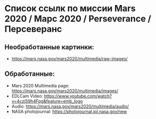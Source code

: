 # Список ссылк по миссии Mars 2020 / Марс 2020 / Perseverance / Персеверанс

## Необработанные картинки: 
- https://mars.nasa.gov/mars2020/multimedia/raw-images/

## Обработанные: 
- Mars 2020 Multimedia page: https://mars.nasa.gov/mars2020/multimedia/images/
- EDLCam Video: https://www.youtube.com/watch?v=4czjS9h4Fpg&feature=emb_logo
- Audio: https://mars.nasa.gov/mars2020/multimedia/audio/
- NASA photojournal: https://photojournal.jpl.nasa.gov/new
